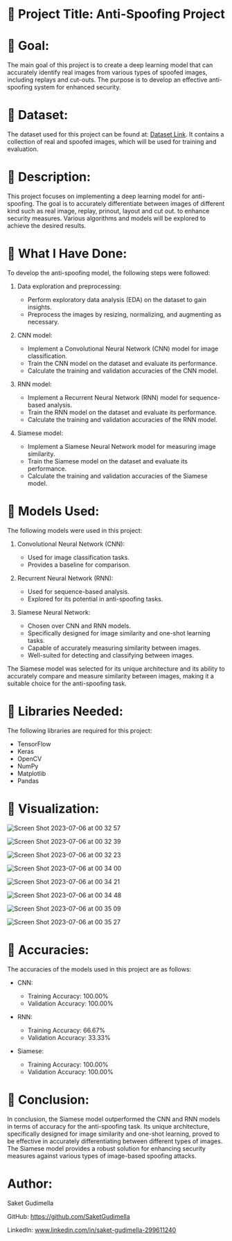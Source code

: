 # **🔴 Project Title: Anti-Spoofing Project**

# **🔴 Goal:**
The main goal of this project is to create a deep learning model that can accurately identify real images from various types of spoofed images, including replays and cut-outs. The purpose is to develop an effective anti-spoofing system for enhanced security.

# **🔴 Dataset:**
The dataset used for this project can be found at: [Dataset Link](https://www.kaggle.com/datasets/tapakah68/anti-spoofing). It contains a collection of real and spoofed images, which will be used for training and evaluation.

# **🔴 Description:**
This project focuses on implementing a deep learning model for anti-spoofing. The goal is to accurately differentiate between images of different kind such as real image, replay, prinout, layout and cut out. to enhance security measures. Various algorithms and models will be explored to achieve the desired results.

# **🔴 What I Have Done:**
To develop the anti-spoofing model, the following steps were followed:

1. Data exploration and preprocessing:
   - Perform exploratory data analysis (EDA) on the dataset to gain insights.
   - Preprocess the images by resizing, normalizing, and augmenting as necessary.

2. CNN model:
   - Implement a Convolutional Neural Network (CNN) model for image classification.
   - Train the CNN model on the dataset and evaluate its performance.
   - Calculate the training and validation accuracies of the CNN model.

3. RNN model:
   - Implement a Recurrent Neural Network (RNN) model for sequence-based analysis.
   - Train the RNN model on the dataset and evaluate its performance.
   - Calculate the training and validation accuracies of the RNN model.

4. Siamese model:
   - Implement a Siamese Neural Network model for measuring image similarity.
   - Train the Siamese model on the dataset and evaluate its performance.
   - Calculate the training and validation accuracies of the Siamese model.

# **🔴 Models Used:**
The following models were used in this project:

1. Convolutional Neural Network (CNN):
   - Used for image classification tasks.
   - Provides a baseline for comparison.

2. Recurrent Neural Network (RNN):
   - Used for sequence-based analysis.
   - Explored for its potential in anti-spoofing tasks.

3. Siamese Neural Network:
   - Chosen over CNN and RNN models.
   - Specifically designed for image similarity and one-shot learning tasks.
   - Capable of accurately measuring similarity between images.
   - Well-suited for detecting and classifying between images.

The Siamese model was selected for its unique architecture and its ability to accurately compare and measure similarity between images, making it a suitable choice for the anti-spoofing task.

# **🔴 Libraries Needed:**
The following libraries are required for this project:

- TensorFlow
- Keras
- OpenCV
- NumPy
- Matplotlib
- Pandas

# **🔴 Visualization:**

![Screen Shot 2023-07-06 at 00 32 57](https://github.com/SaketGudimella/DL-Simplified/assets/106355242/e3960074-841d-4ded-95c0-3ee974fe10f6)

![Screen Shot 2023-07-06 at 00 32 39](https://github.com/SaketGudimella/DL-Simplified/assets/106355242/c58e98f7-96f7-45f3-9895-0f8d89a1b053)

![Screen Shot 2023-07-06 at 00 32 23](https://github.com/SaketGudimella/DL-Simplified/assets/106355242/cc025660-f3b6-4633-b562-949113705804)

![Screen Shot 2023-07-06 at 00 34 00](https://github.com/SaketGudimella/DL-Simplified/assets/106355242/e44fa62d-32cf-4990-9812-ced8e4c555cd)

![Screen Shot 2023-07-06 at 00 34 21](https://github.com/SaketGudimella/DL-Simplified/assets/106355242/b9809010-b2b6-416f-a049-ef5934b5a3c4)

![Screen Shot 2023-07-06 at 00 34 48](https://github.com/SaketGudimella/DL-Simplified/assets/106355242/39f33d3d-718d-40cd-b5ea-b3b1d82992dc)


![Screen Shot 2023-07-06 at 00 35 09](https://github.com/SaketGudimella/DL-Simplified/assets/106355242/b2086afc-b050-4e7e-ae80-b0011ec7ab0d)

![Screen Shot 2023-07-06 at 00 35 27](https://github.com/SaketGudimella/DL-Simplified/assets/106355242/da4a314a-8881-4805-99b8-0e26675d88aa)


# **🔴 Accuracies:**
The accuracies of the models used in this project are as follows:

- CNN:
  - Training Accuracy: 100.00%
  - Validation Accuracy: 100.00%

- RNN:
  - Training Accuracy: 66.67%
  - Validation Accuracy: 33.33%

- Siamese:
  - Training Accuracy: 100.00%
  - Validation Accuracy: 100.00%

# **🔴 Conclusion:**
In conclusion, the Siamese model outperformed the CNN and RNN models in terms of accuracy for the anti-spoofing task. Its unique architecture, specifically designed for image similarity and one-shot learning, proved to be effective in accurately differentiating between different types of images. The Siamese model provides a robust solution for enhancing security measures against various types of image-based spoofing attacks.

# **Author:**

Saket Gudimella

GitHub: https://github.com/SaketGudimella

LinkedIn: www.linkedin.com/in/saket-gudimella-299611240
